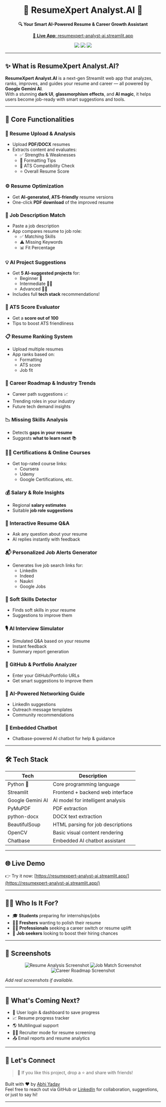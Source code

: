 <h1 align="center">📄 ResumeXpert Analyst.AI 🤖</h1>

<p align="center">
  <b>🔍 Your Smart AI-Powered Resume & Career Growth Assistant</b>  
</p>

<p align="center">
  <a href="https://resumexpert-analyst-ai.streamlit.app/" target="_blank">
    🚀 <b>Live App</b>: resumexpert-analyst-ai.streamlit.app
  </a>
</p>

<p align="center">
  <img src="https://img.shields.io/badge/Built%20with-Streamlit-red?style=for-the-badge&logo=streamlit" />
  <img src="https://img.shields.io/badge/Powered%20by-Google%20Gemini-blueviolet?style=for-the-badge&logo=google" />
  <img src="https://img.shields.io/badge/UI%20Design-Glassmorphism%20+%20Neon-ff69b4?style=for-the-badge" />
</p>

---

## ✨ What is ResumeXpert Analyst.AI?

**ResumeXpert Analyst.AI** is a next-gen Streamlit web app that analyzes, ranks, improves, and guides your resume and career — all powered by **Google Gemini AI**.  
With a stunning **dark UI**, **glassmorphism effects**, and **AI magic**, it helps users become job-ready with smart suggestions and tools.

---

## 🧠 Core Functionalities

### 📄 Resume Upload & Analysis
- Upload **PDF/DOCX** resumes
- Extracts content and evaluates:
  - ✅ Strengths & Weaknesses
  - 📝 Formatting Tips
  - 🤖 ATS Compatibility Check
  - ⭐ Overall Resume Score

### ⚙️ Resume Optimization
- Get **AI-generated, ATS-friendly** resume versions
- One-click **PDF download** of the improved resume

### 📌 Job Description Match
- Paste a job description
- App compares resume to job role:
  - ✅ Matching Skills
  - ⚠️ Missing Keywords
  - 📊 Fit Percentage

### 💡 AI Project Suggestions
- Get **5 AI-suggested projects** for:
  - Beginner 👶
  - Intermediate 🧑‍💻
  - Advanced 🧙‍♂️
- Includes full **tech stack** recommendations!

### 🧮 ATS Score Evaluator
- Get a **score out of 100**
- Tips to boost ATS friendliness

### 📋 Resume Ranking System
- Upload multiple resumes
- App ranks based on:
  - Formatting
  - ATS score
  - Job fit

### 🧭 Career Roadmap & Industry Trends
- Career path suggestions 📈
- Trending roles in your industry
- Future tech demand insights

### 📉 Missing Skills Analysis
- Detects **gaps in your resume**
- Suggests **what to learn next** 📚

### 🧑‍🎓 Certifications & Online Courses
- Get top-rated course links:
  - Coursera
  - Udemy
  - Google Certifications, etc.

### 💰 Salary & Role Insights
- Regional **salary estimates**
- Suitable **job role suggestions**

### 🤖 Interactive Resume Q&A
- Ask any question about your resume
- AI replies instantly with feedback

### 📬 Personalized Job Alerts Generator
- Generates live job search links for:
  - LinkedIn
  - Indeed
  - Naukri
  - Google Jobs

### 💬 Soft Skills Detector
- Finds soft skills in your resume
- Suggestions to improve them

### 🎙️ AI Interview Simulator
- Simulated Q&A based on your resume
- Instant feedback
- Summary report generation

### 💼 GitHub & Portfolio Analyzer
- Enter your GitHub/Portfolio URLs
- Get smart suggestions to improve them

### 🤝 AI-Powered Networking Guide
- LinkedIn suggestions
- Outreach message templates
- Community recommendations

### 💬 Embedded Chatbot
- Chatbase-powered AI chatbot for help & guidance

---

## 🛠️ Tech Stack

| Tech        | Description                           |
|-------------|---------------------------------------|
| Python 🐍    | Core programming language              |
| Streamlit   | Frontend + backend web interface       |
| Google Gemini AI | AI model for intelligent analysis     |
| PyMuPDF     | PDF extraction                         |
| python-docx | DOCX text extraction                   |
| BeautifulSoup | HTML parsing for job descriptions   |
| OpenCV      | Basic visual content rendering         |
| Chatbase    | Embedded AI chatbot assistant          |

---

## 🌐 Live Demo

👉 Try it now: [https://resumexpert-analyst-ai.streamlit.app/](https://resumexpert-analyst-ai.streamlit.app/)

---

## 🧑‍💼 Who Is It For?

- 🎓 **Students** preparing for internships/jobs  
- 🧑‍💻 **Freshers** wanting to polish their resume  
- 👩‍🔧 **Professionals** seeking a career switch or resume uplift  
- 💼 **Job seekers** looking to boost their hiring chances

---

## 📸 Screenshots

<p align="center">
  <img src="https://via.placeholder.com/800x400?text=Resume+Analysis+Page" alt="Resume Analysis Screenshot" />
  <img src="https://via.placeholder.com/800x400?text=Job+Match+Insights" alt="Job Match Screenshot" />
  <img src="https://via.placeholder.com/800x400?text=Career+Roadmap+Generator" alt="Career Roadmap Screenshot" />
</p>

*Add real screenshots if available.*

---

## 📢 What's Coming Next?

- 🔐 User login & dashboard to save progress
- 📈 Resume progress tracker
- 🌎 Multilingual support
- 🧑‍💼 Recruiter mode for resume screening
- 📤 Email reports and resume analytics

---

## 🤝 Let's Connect

> 👋 If you like this project, drop a ⭐ and share with friends!

Built with ❤️ by [Abhi Yadav](https://github.com/abhishekkumar62000)  
Feel free to reach out via GitHub or [LinkedIn](https://linkedin.com/in/your-profile) for collaboration, suggestions, or just to say hi!

---

